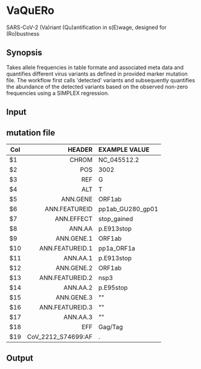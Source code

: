 # VaQuERo
SARS-CoV-2 (Va)riant (Qu)antification in s(E)wage, designed for (Ro)bustness

## Synopsis

Takes allele frequencies in table formate and associated meta data and quantifies different virus variants as defined in provided marker mutation file. The workflow first calls 'detected' variants and subsequently quantifies the abundance of the detected variants based on the observed non-zero frequencies using a SIMPLEX regression.

## Input

## mutation file

| Col | HEADER               | EXAMPLE VALUE      |
| --- |                  --: |  :--               |
| $1  |                CHROM |  NC_045512.2       | 
| $2  |                  POS |  3002              | 
| $3  |                  REF |  G                 | 
| $4  |                  ALT |  T                 | 
| $5  |             ANN.GENE |  ORF1ab            | 
| $6  |        ANN.FEATUREID |  pp1ab_GU280_gp01  | 
| $7  |           ANN.EFFECT |  stop_gained       | 
| $8  |               ANN.AA |  p.E913stop        | 
| $9  |           ANN.GENE.1 |  ORF1ab            | 
| $10 |      ANN.FEATUREID.1 |  pp1a_ORF1a        | 
| $11 |             ANN.AA.1 |  p.E913stop        | 
| $12 |           ANN.GENE.2 |  ORF1ab            | 
| $13 |      ANN.FEATUREID.2 |  nsp3              | 
| $14 |             ANN.AA.2 |  p.E95stop         |
| $15 |           ANN.GENE.3 |  ""                | 
| $16 |      ANN.FEATUREID.3 |  ""                | 
| $17 |             ANN.AA.3 |  ""                | 
| $18 |                  EFF |  Gag/Tag           | 
| $19 |   CoV_2212_S74699:AF |  .                 | 


## Output
